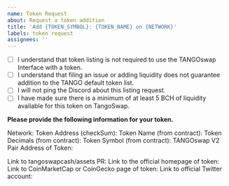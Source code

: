 ```yaml
---
name: Token Request
about: Request a token addition
title: 'Add {TOKEN_SYMBOL}: {TOKEN_NAME} on {NETWORK}'
labels: token request
assignees: ''
---
```


- [ ] I understand that token listing is not required to use the TANGOswap Interface with a token.
- [ ] I understand that filing an issue or adding liquidity does not guarantee addition to the TANGO default token list.
- [ ] I will not ping the Discord about this listing request.
- [ ] I have made sure there is a minimum of at least 5 BCH of liquidity available for this token on TangoSwap.

**Please provide the following information for your token.**

Network:
Token Address (checkSum):
Token Name (from contract):
Token Decimals (from contract):
Token Symbol (from contract):
TANGOswap V2 Pair Address of Token:

Link to tangoswapcash/assets PR:
Link to the official homepage of token:
Link to CoinMarketCap or CoinGecko page of token:
Link to official Twitter account:
